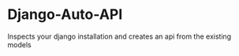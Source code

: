 Django-Auto-API
===============

Inspects your django installation and creates an api from the existing models
